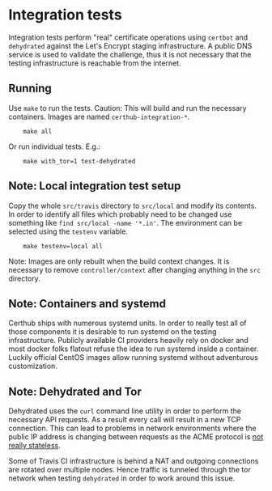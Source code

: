 # Integration tests

Integration tests perform "real" certificate operations using `certbot` and
`dehydrated` against the Let's Encrypt staging infrastructure. A public DNS
service is used to validate the challenge, thus it is not necessary that the
testing infrastructure is reachable from the internet.

## Running

Use `make` to run the tests. Caution: This will build and run the necessary
containers. Images are named `certhub-integration-*`.

```
    make all
```

Or run individual tests. E.g.:

```
    make with_tor=1 test-dehydrated
```

## Note: Local integration test setup

Copy the whole `src/travis` directory to `src/local` and modify its contents.
In order to identify all files which probably need to be changed use something
like `find src/local -name '*.in'`. The environment can be selected using the
`testenv` variable.

```
    make testenv=local all
```

Note: Images are only rebuilt when the build context changes. It is necessary
to remove `controller/context` after changing anything in the `src` directory.

## Note: Containers and systemd

Certhub ships with numerous systemd units. In order to really test all of those
components it is desirable to run systemd on the testing infrastructure.
Publicly available CI providers heavily rely on docker and most docker folks
flatout refuse the idea to run systemd inside a container. Luckily official
CentOS images allow running systemd without adventurous customization.

## Note: Dehydrated and Tor

Dehydrated uses the `curl` command line utility in order to perform the
necessary API requests. As a result every call will result in a new TCP
connection. This can lead to problems in network environments where the public
IP address is changing between requests as the ACME protocol is
[not really stateless][1].

Some of Travis CI infrastructure is behind a NAT and outgoing connections are
rotated over multiple nodes. Hence traffic is tunneled through the tor network
when testing `dehydrated` in order to work around this issue.

[1]: https://github.com/lukas2511/dehydrated/issues/547
[2]: https://blog.travis-ci.com/2018-07-23-the-tale-of-ftp-at-travis-ci

